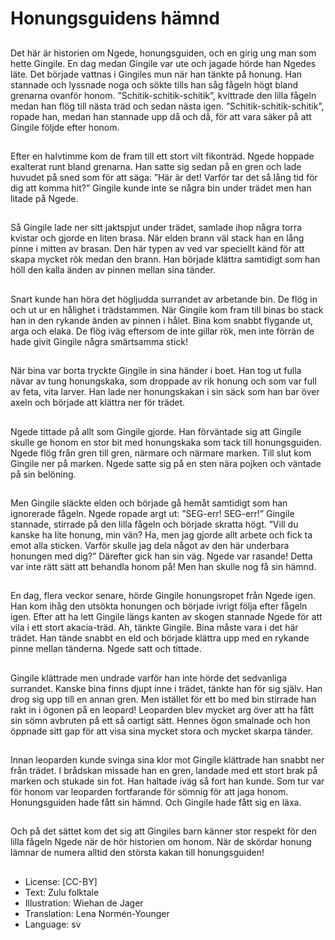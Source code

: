 # Honungsguidens hämnd

##
Det här är historien om Ngede, honungsguiden, och en girig ung man som hette Gingile. En dag medan Gingile var ute och jagade hörde han Ngedes läte. Det började vattnas i Gingiles mun när han tänkte på honung. Han stannade och lyssnade noga och sökte tills han såg fågeln högt bland grenarna ovanför honom. ”Schitik-schitik-schitik”, kvittrade den lilla fågeln medan han flög till nästa träd och sedan nästa igen. ”Schitik-schitik-schitik”, ropade han, medan han stannade upp då och då, för att vara säker på att Gingile följde efter honom.

##
Efter en halvtimme kom de fram till ett stort vilt fikonträd. Ngede hoppade exalterat runt bland grenarna. Han satte sig sedan på en gren och lade huvudet på sned som för att säga: ”Här är det! Varför tar det så lång tid för dig att komma hit?” Gingile kunde inte se några bin under trädet men han litade på Ngede.

##
Så Gingile lade ner sitt jaktspjut under trädet, samlade ihop några torra kvistar och gjorde en liten brasa. När elden brann väl stack han en lång pinne i mitten av brasan. Den här typen av ved var speciellt känd för att skapa mycket rök medan den brann. Han började klättra samtidigt som han höll den kalla änden av pinnen mellan sina tänder.

##
Snart kunde han höra det högljudda surrandet av arbetande bin. De flög in och ut ur en hålighet i trädstammen. När Gingile kom fram till binas bo stack han in den rykande änden av pinnen i hålet. Bina kom snabbt flygande ut, arga och elaka. De flög iväg eftersom de inte gillar rök, men inte förrän de hade givit Gingile några smärtsamma stick!

##
När bina var borta tryckte Gingile in sina händer i boet. Han tog ut fulla nävar av tung honungskaka, som droppade av rik honung och som var full av feta, vita larver. Han lade ner honungskakan i sin säck som han bar över axeln och började att klättra ner för trädet.

##
Ngede tittade på allt som Gingile gjorde. Han förväntade sig att Gingile skulle ge honom en stor bit med honungskaka som tack till honungsguiden. Ngede flög från gren till gren, närmare och närmare marken. Till slut kom Gingile ner på marken. Ngede satte sig på en sten nära pojken och väntade på sin belöning.

##
Men Gingile släckte elden och började gå hemåt samtidigt som han ignorerade fågeln. Ngede ropade argt ut: ”SEG-err! SEG-err!” Gingile stannade, stirrade på den lilla fågeln och började skratta högt. ”Vill du kanske ha lite honung, min vän? Ha, men jag gjorde allt arbete och fick ta emot alla sticken. Varför skulle jag dela något av den här underbara honungen med dig?” Därefter gick han sin väg. Ngede var rasande! Detta var inte rätt sätt att behandla honom på! Men han skulle nog få sin hämnd.

##
En dag, flera veckor senare, hörde Gingile honungsropet från Ngede igen. Han kom ihåg den utsökta honungen och började ivrigt följa efter fågeln igen. Efter att ha lett Gingile längs kanten av skogen stannade Ngede för att vila i ett stort akacia-träd. Ah, tänkte Gingile. Bina måste vara i det här trädet. Han tände snabbt en eld och började klättra upp med en rykande pinne mellan tänderna. Ngede satt och tittade.

##
Gingile klättrade men undrade varför han inte hörde det sedvanliga surrandet. Kanske bina finns djupt inne i trädet, tänkte han för sig själv. Han drog sig upp till en annan gren. Men istället för ett bo med bin stirrade han rakt in i ögonen på en leopard! Leoparden blev mycket arg över att ha fått sin sömn avbruten på ett så oartigt sätt. Hennes ögon smalnade och hon öppnade sitt gap för att visa sina mycket stora och mycket skarpa tänder.

##
Innan leoparden kunde svinga sina klor mot Gingile klättrade han snabbt ner från trädet. I brådskan missade han en gren, landade med ett stort brak på marken och stukade sin fot. Han haltade iväg så fort han kunde. Som tur var för honom var leoparden fortfarande för sömnig för att jaga honom. Honungsguiden hade fått sin hämnd. Och Gingile hade fått sig en läxa.

##
Och på det sättet kom det sig att Gingiles barn känner stor respekt för den lilla fågeln Ngede när de hör historien om honom. När de skördar honung lämnar de numera alltid den största kakan till honungsguiden!

##
* License: [CC-BY]
* Text: Zulu folktale
* Illustration: Wiehan de Jager
* Translation: Lena Normén-Younger
* Language: sv
